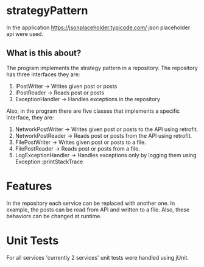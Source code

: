 # strategyPattern
In the application https://jsonplaceholder.typicode.com/ json placeholder api were used.

## What is this about?
The program implements the strategy pattern in a repository. The repository has three interfaces they are:
1. IPostWriter -> Writes given post or posts
2. IPostReader -> Reads post or posts
3. ExceptionHandler -> Handles exceptions in the repository

Also, in the program there are five classes that implements a specific interface, they are:
1. NetworkPostWriter -> Writes given post or posts to the API using retrofit.
2. NetworkPostReader -> Reads post or posts from the API using retrofit.
3. FilePostWriter -> Writes given post or posts to a file.
4. FilePostReader -> Reads post or posts from a file.
5. LogExceptionHandler -> Handles exceptions only by logging them using Exception::printStackTrace

# Features
In the repository each service can be replaced with another one. In example, the posts can be read from API and written to a file. Also, these behaviors can be changed at runtime.

# Unit Tests
For all services 'currently 2 services' unit tests were handled using jUnit.
